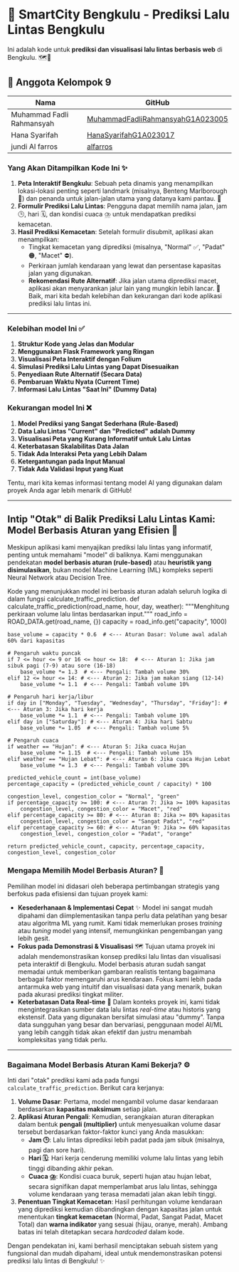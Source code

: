 # 🚦 SmartCity Bengkulu - Prediksi Lalu Lintas Bengkulu
Ini adalah kode untuk  **prediksi dan visualisasi lalu lintas berbasis web** di Bengkulu. 🗺️🚗

## 👥 Anggota Kelompok 9

| Nama                     | GitHub                                      |
|--------------------------|---------------------------------------------|
| Muhammad Fadli Rahmansyah | [MuhammadFadliRahmansyahG1A023005](https://github.com/MuhammadFadliRahmansyahG1A023005)  |
| Hana Syarifah   | [HanaSyarifahG1A023017](https://github.com/HanaSyarifahG1A023017?authuser=0)    |
| jundi Al farros   | [alfarros](https://github.com/alfarros)    |

### Yang Akan Ditampilkan Kode Ini ✨

1.  **Peta Interaktif Bengkulu**: Sebuah peta dinamis yang menampilkan lokasi-lokasi penting seperti landmark (misalnya, Benteng Marlborough 🏰) dan penanda untuk jalan-jalan utama yang datanya kami pantau. 📍
2.  **Formulir Prediksi Lalu Lintas**: Pengguna dapat memilih nama jalan, jam 🕒, hari 🗓️, dan kondisi cuaca ⛈️ untuk mendapatkan prediksi kemacetan.
3.  **Hasil Prediksi Kemacetan**: Setelah formulir disubmit, aplikasi akan menampilkan:
    * Tingkat kemacetan yang diprediksi (misalnya, "Normal" ✅, "Padat" 🟠, "Macet" ⛔).
    * Perkiraan jumlah kendaraan yang lewat dan persentase kapasitas jalan yang digunakan.
    * **Rekomendasi Rute Alternatif**: Jika jalan utama diprediksi macet, aplikasi akan menyarankan jalur lain yang mungkin lebih lancar. 🔄
Baik, mari kita bedah kelebihan dan kekurangan dari kode aplikasi prediksi lalu lintas ini.

---

### Kelebihan model Ini ✅

1.  **Struktur Kode yang Jelas dan Modular**
2.  **Menggunakan Flask Framework yang Ringan**
3.  **Visualisasi Peta Interaktif dengan Folium**
4.  **Simulasi Prediksi Lalu Lintas yang Dapat Disesuaikan**
5.  **Penyediaan Rute Alternatif (Secara Data)**
6.  **Pembaruan Waktu Nyata (Current Time)**
7.  **Informasi Lalu Lintas "Saat Ini" (Dummy Data)**
   
### Kekurangan model Ini ❌
1.  **Model Prediksi yang Sangat Sederhana (Rule-Based)**
2.  **Data Lalu Lintas "Current" dan "Predicted" adalah Dummy**
3.  **Visualisasi Peta yang Kurang Informatif untuk Lalu Lintas**
4.  **Keterbatasan Skalabilitas Data Jalan**
5.  **Tidak Ada Interaksi Peta yang Lebih Dalam**
6.  **Ketergantungan pada Input Manual**
7.  **Tidak Ada Validasi Input yang Kuat**

Tentu, mari kita kemas informasi tentang model AI yang digunakan dalam proyek Anda agar lebih menarik di GitHub!

---

## Intip "Otak" di Balik Prediksi Lalu Lintas Kami: Model Berbasis Aturan yang Efisien 🧠

Meskipun aplikasi kami menyajikan prediksi lalu lintas yang informatif, penting untuk memahami "model" di baliknya. Kami menggunakan pendekatan **model berbasis aturan (rule-based)** atau **heuristik yang disimulasikan**, bukan model Machine Learning (ML) kompleks seperti Neural Network atau Decision Tree.

Kode yang menunjukkan model ini berbasis aturan adalah seluruh logika di dalam fungsi calculate_traffic_prediction.
def calculate_traffic_prediction(road_name, hour, day, weather):
    """Menghitung perkiraan volume lalu lintas berdasarkan input."""
    road_info = ROAD_DATA.get(road_name, {})
    capacity = road_info.get("capacity", 1000)
     
    base_volume = capacity * 0.6  # <--- Aturan Dasar: Volume awal adalah 60% dari kapasitas

    # Pengaruh waktu puncak
    if 7 <= hour <= 9 or 16 <= hour <= 18:  # <--- Aturan 1: Jika jam sibuk pagi (7-9) atau sore (16-18)
        base_volume *= 1.3  # <--- Pengali: Tambah volume 30%
    elif 12 <= hour <= 14: # <--- Aturan 2: Jika jam makan siang (12-14)
        base_volume *= 1.1  # <--- Pengali: Tambah volume 10%

    # Pengaruh hari kerja/libur
    if day in ["Monday", "Tuesday", "Wednesday", "Thursday", "Friday"]: # <--- Aturan 3: Jika hari kerja
        base_volume *= 1.1  # <--- Pengali: Tambah volume 10%
    elif day in ["Saturday"]: # <--- Aturan 4: Jika hari Sabtu
        base_volume *= 1.05  # <--- Pengali: Tambah volume 5%

    # Pengaruh cuaca
    if weather == "Hujan": # <--- Aturan 5: Jika cuaca Hujan
        base_volume *= 1.15  # <--- Pengali: Tambah volume 15%
    elif weather == "Hujan Lebat": # <--- Aturan 6: Jika cuaca Hujan Lebat
        base_volume *= 1.3  # <--- Pengali: Tambah volume 30%

    predicted_vehicle_count = int(base_volume)
    percentage_capacity = (predicted_vehicle_count / capacity) * 100

    congestion_level, congestion_color = "Normal", "green"
    if percentage_capacity >= 100: # <--- Aturan 7: Jika >= 100% kapasitas
        congestion_level, congestion_color = "Macet", "red"
    elif percentage_capacity >= 80: # <--- Aturan 8: Jika >= 80% kapasitas
        congestion_level, congestion_color = "Sangat Padat", "red"
    elif percentage_capacity >= 60: # <--- Aturan 9: Jika >= 60% kapasitas
        congestion_level, congestion_color = "Padat", "orange"
     
    return predicted_vehicle_count, capacity, percentage_capacity, congestion_level, congestion_color

### Mengapa Memilih Model Berbasis Aturan? 🤔

Pemilihan model ini didasari oleh beberapa pertimbangan strategis yang berfokus pada efisiensi dan tujuan proyek kami:

* **Kesederhanaan & Implementasi Cepat** ✨
Model ini sangat mudah dipahami dan diimplementasikan tanpa perlu data pelatihan yang besar atau algoritma ML yang rumit. Kami tidak memerlukan proses *training* atau *tuning* model yang intensif, memungkinkan pengembangan yang lebih gesit.
* **Fokus pada Demonstrasi & Visualisasi** 🗺️
   Tujuan utama proyek ini adalah mendemonstrasikan konsep prediksi lalu lintas dan visualisasi peta interaktif di Bengkulu. Model berbasis aturan sudah sangat memadai untuk memberikan gambaran realistis tentang bagaimana berbagai faktor memengaruhi arus kendaraan. Fokus kami lebih pada antarmuka web yang intuitif dan visualisasi data yang menarik, bukan pada akurasi prediksi tingkat militer.
* **Keterbatasan Data Real-time** 🚧
     Dalam konteks proyek ini, kami tidak mengintegrasikan sumber data lalu lintas *real-time* atau historis yang ekstensif. Data yang digunakan bersifat simulasi atau "dummy". Tanpa data sungguhan yang besar dan bervariasi, penggunaan model AI/ML yang lebih canggih tidak akan efektif dan justru menambah kompleksitas yang tidak perlu.

---

### Bagaimana Model Berbasis Aturan Kami Bekerja? ⚙️

Inti dari "otak" prediksi kami ada pada fungsi `calculate_traffic_prediction`. Berikut cara kerjanya:

1.  **Volume Dasar**: Pertama, model mengambil volume dasar kendaraan berdasarkan **kapasitas maksimum** setiap jalan.
2.  **Aplikasi Aturan Pengali**: Kemudian, serangkaian aturan diterapkan dalam bentuk **pengali (multiplier)** untuk menyesuaikan volume dasar tersebut berdasarkan faktor-faktor kunci yang Anda masukkan:
    * **Jam 🕒**: Lalu lintas diprediksi lebih padat pada jam sibuk (misalnya, pagi dan sore hari).
    * **Hari 🗓️**: Hari kerja cenderung memiliki volume lalu lintas yang lebih tinggi dibanding akhir pekan.
    * **Cuaca ⛈️**: Kondisi cuaca buruk, seperti hujan atau hujan lebat, secara signifikan dapat memperlambat arus lalu lintas, sehingga volume kendaraan yang terasa memadati jalan akan lebih tinggi.
3.  **Penentuan Tingkat Kemacetan**: Hasil perhitungan volume kendaraan yang diprediksi kemudian dibandingkan dengan kapasitas jalan untuk menentukan **tingkat kemacetan** (Normal, Padat, Sangat Padat, Macet Total) dan **warna indikator** yang sesuai (hijau, oranye, merah). Ambang batas ini telah ditetapkan secara *hardcoded* dalam kode.

Dengan pendekatan ini, kami berhasil menciptakan sebuah sistem yang fungsional dan mudah dipahami, ideal untuk mendemonstrasikan potensi prediksi lalu lintas di Bengkulu! ✨
